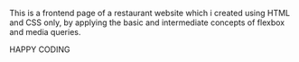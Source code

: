 
This is a frontend page of a restaurant website which i created using HTML and CSS only, by applying the basic and intermediate concepts of flexbox and media queries.

HAPPY CODING
